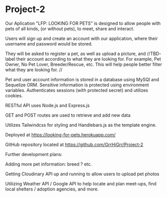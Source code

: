 # Project-2

Our Aplication "LFP: LOOKING FOR PETS" is designed to allow people with pets of all kinds, (or without pets), to meet, share and interact.

Users will sign up and create an account with our application, where their username and password would be stored.

They will be asked to register a pet, as well as upload a picture, and //TBD- label their account according to what they are looking for. For example, Pet Owner, No Pet Lover, Breeder/Rescue, etc. This will help people better filter what they are looking for. //

Pet and user account information is stored in a database using MySQl and Sequelize ORM. Sensitive information is protected using environment variables. Authenticates sessions (with protected secret) and utilizes cookies.

RESTful API uses Node.js and Express.js

GET and POST routes are used to retrieve and add new data

Utilizes Tailwindcss for styling and Handlebars.js as the template engine.

Deployed at https://looking-for-pets.herokuapp.com/ 

GitHub repository located at https://github.com/GrrHiGrr/Project-2



Further development plans: 

Adding more pet information: breed ? etc.

Getting Cloudinary API up and running to allow users to upload pet photos

Utilizing Weather API / Google API to help locate and plan meet-ups, find local shelters /  adoption agencies, and more.


